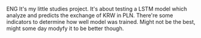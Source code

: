 ENG
It's my little studies project. It's about testing a LSTM model which analyze and predicts the exchange of KRW in PLN. There're some indicators to determine how well model was trained.
Might not be the best, might some day modyfy it to be better though.
